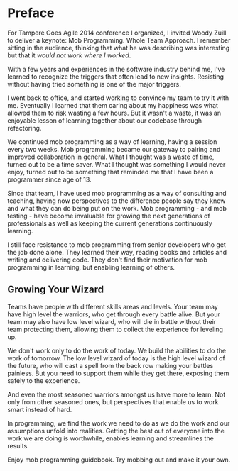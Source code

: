 # Preface

For Tampere Goes Agile 2014 conference I organized, I invited Woody Zuill to deliver a keynote: Mob Programming. Whole Team Approach. I remember sitting in the audience, thinking that what he was describing was interesting but that it *would not work where I worked*.

With a few years and experiences in the software industry behind me, I've learned to recognize the triggers that often lead to new insights. Resisting without having tried something is one of the major triggers.

I went back to office, and started working to convince my team to try it with me. Eventually I learned that them caring about my happiness was what allowed them to risk wasting a few hours. But it wasn't a waste, it was an enjoyable lesson of learning together about our codebase through refactoring.

We continued mob programming as a way of learning, having a session every two weeks. Mob programming became our gateway to pairing and improved collaboration in general. What I thought was a waste of time, turned out to be a time saver. What I thought was something I would never enjoy, turned out to be something that reminded me that I have been a programmer since age of 13.

Since that team, I have used mob programming as a way of consulting and teaching, having now perspectives to the difference people say they know and what they can do being put on the work. Mob programming - and mob testing - have become invaluable for growing the next generations of professionals as well as keeping the current generations continuously learning.

I still face resistance to mob programming from senior developers who get the job done alone. They learned their way, reading books and articles and writing and delivering code. They don't find their motivation for mob programming in learning, but enabling learning of others. 

## Growing Your Wizard

Teams have people with different skills areas and levels. Your team may have high level the warriors, who get through every battle alive. But your team may also have low level wizard, who will die in battle without their team protecting them, allowing them to collect the experience for leveling up.

We don't work only to do the work of today. We build the abilities to do the work of tomorrow. The low level wizard of today is the high level wizard of the future, who will cast a spell from the back row making your battles painless. But you need to support them while they get there, exposing them safely to the experience.

And even the most seasoned warriors amongst us have more to learn. Not only from other seasoned ones, but perspectives that enable us to work smart instead of hard.

In programming, we find the work we need to do as we do the work and our assumptions unfold into realities. Getting the best out of everyone into the work we are doing is worthwhile, enables learning and streamlines the results.

Enjoy mob programming guidebook. Try mobbing out and make it your own.
